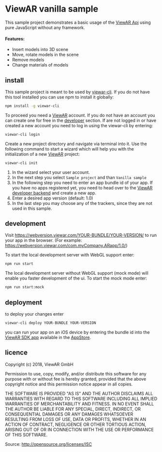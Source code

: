 # ViewAR vanilla sample

This sample project demonstrates a basic usage of the [ViewAR Api](https://www.npmjs.com/package/viewar-api) using pure JavaScript without any framework.

#### Features:

 *  Insert models into 3D scene 
 *  Move, rotate models in the scene
 *  Remove models
 *  Change materials of models

## install

This sample project is meant to be used by [viewar-cli](https://github.com/viewar/viewar-cli). If you do not have this tool installed you can use npm to install it globally:

```bash
npm install -g viewar-cli
```

To proceed you need a [ViewAR](https://www.viewar.com/) account. If you do not have an account you can create one for free in the [developer](https//developer.viewar.com/user/register) section.
If are not logged in or have created a new account you need to log in using the viewar-cli by entering:

```bash
viewar-cli login
```

Create a new project directory and navigate via terminal into it. Use the following command
to start a wizard which will help you with the initialization of a new [ViewAR](https://www.viewar.com/) project: 

```bash
viewar-cli init
```

1. In the wizard select your user account.
2. In the next step you select `Sample project` and than `Vanilla sample`
3. In the following step you need to enter an app bundle id of your app. If you have no apps registered yet, you need to head over to the [ViewAR developer backend](https://developer.viewar.com/configuration/list) and create a new app.
4. Enter a desired app version (default: 1.0)
5. In the last step you may choose any of the trackers, since they are not used in this sample.


## development 


Visit https://webversion.viewar.com/YOUR-BUNDLE/YOUR-VERSION/ to run your app in the browser. (For example: https://webversion.viewar.com/com.myCompany.ARapp/1.0/)

To start the local development server with WebGL support enter:
  
```bash 
npm run start
```

The local development server without WebGL support (mock mode) will enable you faster development of the ui. To start the mock mode enter:
  
```bash 
npm run start:mock
```
  

## deployment

to deploy your changes enter

```bash 
viewar-cli deploy YOUR-BUNDLE YOUR-VERSION
```

you can run your app on an iOS device by entering the bundle id into the [ViewAR SDK app](https://itunes.apple.com/at/app/viewar-sdk/id1097511807?mt=8) available in the [AppStore](https://www.apple.com/de/ios/app-store/).

## licence

Copyright (c) 2018, ViewAR GmbH

Permission to use, copy, modify, and/or distribute this software for any purpose with or without fee is hereby granted, provided that the above copyright notice and this permission notice appear in all copies.

THE SOFTWARE IS PROVIDED "AS IS" AND THE AUTHOR DISCLAIMS ALL WARRANTIES WITH REGARD TO THIS SOFTWARE INCLUDING ALL IMPLIED WARRANTIES OF MERCHANTABILITY AND FITNESS. IN NO EVENT SHALL THE AUTHOR BE LIABLE FOR ANY SPECIAL, DIRECT, INDIRECT, OR CONSEQUENTIAL DAMAGES OR ANY DAMAGES WHATSOEVER RESULTING FROM LOSS OF USE, DATA OR PROFITS, WHETHER IN AN ACTION OF CONTRACT, NEGLIGENCE OR OTHER TORTIOUS ACTION, ARISING OUT OF OR IN CONNECTION WITH THE USE OR PERFORMANCE OF THIS SOFTWARE.

Source: http://opensource.org/licenses/ISC

